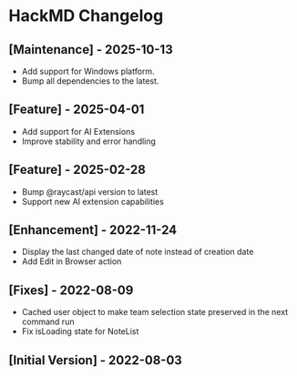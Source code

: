 # HackMD Changelog

## [Maintenance] - 2025-10-13

- Add support for Windows platform.
- Bump all dependencies to the latest.

## [Feature] - 2025-04-01

- Add support for AI Extensions
- Improve stability and error handling

## [Feature] - 2025-02-28

- Bump @raycast/api version to latest
- Support new AI extension capabilities

## [Enhancement] - 2022-11-24

- Display the last changed date of note instead of creation date
- Add Edit in Browser action

## [Fixes] - 2022-08-09

- Cached user object to make team selection state preserved in the next command run
- Fix isLoading state for NoteList

## [Initial Version] - 2022-08-03
